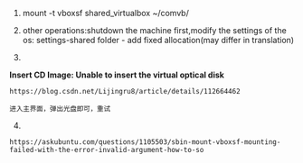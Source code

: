 1.
	mount -t vboxsf shared_virtualbox ~/comvb/
2.
    other operations:shutdown the machine first,modify the settings of the os:
	settings-shared folder - add fixed allocation(may differ in translation)

3.

**Insert CD Image: Unable to insert the virtual optical disk**

	https://blog.csdn.net/Lijingru8/article/details/112664462

	进入主界面，弹出光盘即可，重试

4.

	https://askubuntu.com/questions/1105503/sbin-mount-vboxsf-mounting-failed-with-the-error-invalid-argument-how-to-so

